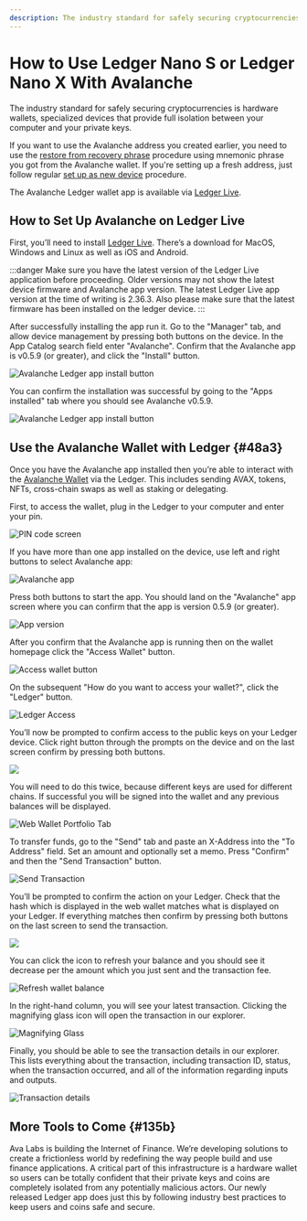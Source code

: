 ```yaml
---
description: The industry standard for safely securing cryptocurrencies is hardware wallets. This Avalanche doc provides a tutorial how to safely store your crypto.
---
```


# How to Use Ledger Nano S or Ledger Nano X With Avalanche 

The industry standard for safely securing cryptocurrencies is hardware wallets, specialized devices that provide full isolation between your computer and your private keys.

If you want to use the Avalanche address you created earlier, you need to use the [restore from recovery phrase](https://support.ledger.com/hc/en-us/articles/4404382560913-Restore-from-recovery-phrase) procedure using mnemonic phrase you got from the Avalanche wallet. If you're setting up a fresh address, just follow regular [set up as new device](https://support.ledger.com/hc/en-us/articles/360000613793-Set-up-as-new-device) procedure.

The Avalanche Ledger wallet app is available via [Ledger Live](https://www.ledger.com/ledger-live).

## How to Set Up Avalanche on Ledger Live

First, you’ll need to install [Ledger Live](https://www.ledger.com/ledger-live). There’s a download for MacOS, Windows and Linux as well as iOS and Android.

:::danger
Make sure you have the latest version of the Ledger Live application before proceeding. Older versions may not show the latest device firmware and Avalanche app version. The latest Ledger Live app version at the time of writing is 2.36.3. Also please make sure that the latest firmware has been installed on the ledger device. 
:::

After successfully installing the app run it. Go to the "Manager" tab, and allow device management by pressing both buttons on the device. In the App Catalog search field enter "Avalanche". Confirm that the Avalanche app is v0.5.9 (or greater), and click the "Install" button.

![Avalanche Ledger app install button](/img/ledger-06-live-install.png)

You can confirm the installation was successful by going to the "Apps installed" tab where you should see Avalanche v0.5.9.

![Avalanche Ledger app install button](/img/ledger-07-live-version.png)

## Use the Avalanche Wallet with Ledger {#48a3}

Once you have the Avalanche app installed then you’re able to interact with the [Avalanche Wallet](https://wallet.avax.network/) via the Ledger. This includes sending AVAX, tokens, NFTs, cross-chain swaps as well as staking or delegating.

First, to access the wallet, plug in the Ledger to your computer and enter your pin.

![PIN code screen](/img/ledger-03-pin.png)

If you have more than one app installed on the device, use left and right buttons to select Avalanche app:

![Avalanche app](/img/ledger-04-app-start.png)

Press both buttons to start the app. You should land on the "Avalanche" app screen where you can confirm that the app is version 0.5.9 (or greater).

![App version](/img/ledger-05-app-version.png)

After you confirm that the Avalanche app is running then on the wallet homepage click the "Access Wallet" button.

![Access wallet button](https://miro.medium.com/max/2364/1*SC1uM5xFybz3lfPiKwOHUw.png)

On the subsequent "How do you want to access your wallet?", click the "Ledger" button.

![Ledger Access](/img/ledger-01-wallet-access.png)

You’ll now be prompted to confirm access to the public keys on your Ledger device. Click right button through the prompts on the device and on the last screen confirm by pressing both buttons.

![](/img/ledger-02-confirm-access.png)

You will need to do this twice, because different keys are used for different chains. If successful you will be signed into the wallet and any previous balances will be displayed.

![Web Wallet Portfolio Tab](/img/web-wallet-portfolio-tab.png)

To transfer funds, go to the "Send" tab and paste an X-Address into the "To Address" field. Set an amount and optionally set a memo. Press "Confirm" and then the "Send Transaction" button.

![Send Transaction](/img/send-transaction.png)

You’ll be prompted to confirm the action on your Ledger. Check that the hash which is displayed in the web wallet matches what is displayed on your Ledger. If everything matches then confirm by pressing both buttons on the last screen to send the transaction.

![](https://miro.medium.com/max/2932/1*XI8fzBRpDr0PXcuVQPHLvQ.png)

You can click the icon to refresh your balance and you should see it decrease per the amount which you just sent and the transaction fee.

![Refresh wallet balance](/img/refresh-wallet-balance.png)

In the right-hand column, you will see your latest transaction. Clicking the magnifying glass icon will open the transaction in our explorer.

![Magnifying Glass](/img/magnifying-glass.png)

Finally, you should be able to see the transaction details in our explorer. This lists everything about the transaction, including transaction ID, status, when the transaction occurred, and all of the information regarding inputs and outputs.

![Transaction details](/img/transaction-details.png)

## More Tools to Come {#135b}

Ava Labs is building the Internet of Finance. We’re developing solutions to create a frictionless world by redefining the way people build and use finance applications. A critical part of this infrastructure is a hardware wallet so users can be totally confident that their private keys and coins are completely isolated from any potentially malicious actors. Our newly released Ledger app does just this by following industry best practices to keep users and coins safe and secure.

